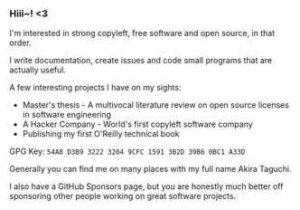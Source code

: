 ### Hiii~! <3
I'm interested in strong copyleft, free software and open source, in that order.

I write documentation, create issues and code small programs that are actually useful.

A few interesting projects I have on my sights:

- Master's thesis - A multivocal literature review on open source licenses in software engineering
- A Hacker Company - World's first copyleft software company
- Publishing my first O'Reilly technical book

GPG Key: `54A8 D3B9 3222 3204 9CFC 1591 3B2D 39B6 0BC1 A33D`

Generally you can find me on many places with my full name Akira Taguchi.

I also have a GitHub Sponsors page, but you are honestly much better off sponsoring other people working on great software projects.

<!-- and yes i literally downloaded 5k+ repositories on bare metal. on windows. my defender was angry. -->
